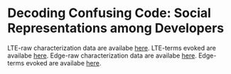 # Decoding Confusing Code: Social Representations among Developers

LTE-raw characterization data are availabe <a href="https://github.com/josealdo/code-confusing/blob/master/raw_charac_LTE.png">here</a>.
LTE-terms evoked are availabe <a href="https://github.com/josealdo/EMSE20-ifdefs-with-eye-tracking/blob/master/Results">here</a>.
Edge-raw characterization data are availabe <a href="https://github.com/josealdo/EMSE20-ifdefs-with-eye-tracking/blob/master/Results">here</a>.
Edge-terms evoked are availabe <a href="https://github.com/josealdo/EMSE20-ifdefs-with-eye-tracking/blob/master/Results">here</a>.

